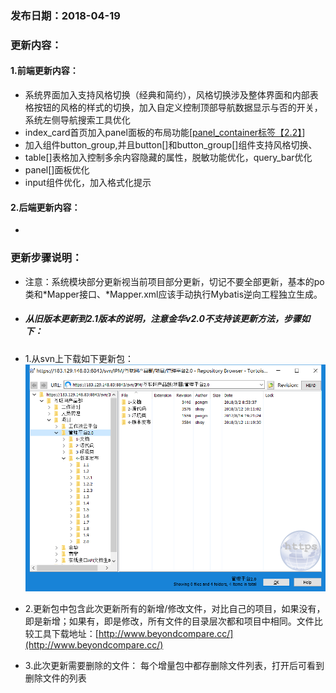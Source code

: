 ### 发布日期：2018-04-19

### 更新内容：

#### 1.前端更新内容：
* 系统界面加入支持风格切换（经典和简约），风格切换涉及整体界面和内部表格按钮的风格的样式的切换，加入自定义控制顶部导航数据显示与否的开关，系统左侧导航搜索工具优化
* index_card首页加入panel面板的布局功能[[panel\_container标签【2.2】](/ji-ben-biao-dan-kong-jian/panelcontainer-biao-qian-3010-2-2.md)]
* 加入组件button_group,并且button[]和button_group[]组件支持风格切换、
* table[]表格加入控制多余内容隐藏的属性，脱敏功能优化，query_bar优化
* panel[]面板优化
* input组件优化，加入格式化提示
#### 2.后端更新内容：
* 
### 更新步骤说明：
* 注意：系统模块部分更新视当前项目部分更新，切记不要全部更新，基本的po类和\*Mapper接口、\*Mapper.xml应该手动执行Mybatis逆向工程独立生成。
* ##### 从旧版本更新到2.1版本的说明，注意金华v2.0不支持该更新方法，步骤如下：
* 1.从svn上下载如下更新包：  
![](/assets/v2.0-1.png)
* 2.更新包中包含此次更新所有的新增/修改文件，对比自己的项目，如果没有，即是新增；如果有，即是修改，所有文件的目录层次都和项目中相同。文件比较工具下载地址：[http://www.beyondcompare.cc/](http://www.beyondcompare.cc/)

* 3.此次更新需要删除的文件：
  每个增量包中都存删除文件列表，打开后可看到删除文件的列表














